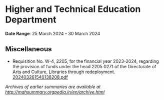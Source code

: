 # Higher and Technical Education Department

**Date Range**: 25 March 2024 - 30 March 2024


## Miscellaneous
- Requisition No. W-4, 2205, for the financial year 2023-2024, regarding the provision of funds under the head 2205 0271 of the Directorate of Arts and Culture, Libraries through redeployment.\
  [202403261540138208.pdf](https://gr.maharashtra.gov.in/Site/Upload/Government%20Resolutions/English/202403261540138208.pdf)


*Archives of earlier summaries are available at http://mahsummary.orgpedia.in/en/archive.html*